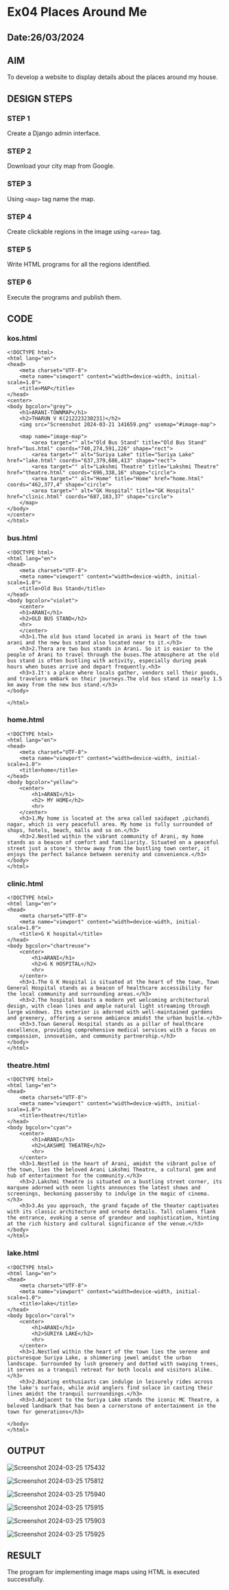 # Ex04 Places Around Me
## Date:26/03/2024 

## AIM
To develop a website to display details about the places around my house.

## DESIGN STEPS

### STEP 1
Create a Django admin interface.

### STEP 2
Download your city map from Google.

### STEP 3
Using ```<map>``` tag name the map.

### STEP 4
Create clickable regions in the image using ```<area>``` tag.

### STEP 5
Write HTML programs for all the regions identified.

### STEP 6
Execute the programs and publish them.

## CODE
### kos.html
```
<!DOCTYPE html>
<html lang="en">
<head>
    <meta charset="UTF-8">
    <meta name="viewport" content="width=device-width, initial-scale=1.0">
    <title>MAP</title>
</head>
<center>
<body bgcolor="grey">
    <h1>ARANI-TOWNMAP</h1>
    <h2>THARUN V K(212223230231)</h2>
    <img src="Screenshot 2024-03-21 141659.png" usemap="#image-map">

    <map name="image-map">
        <area target="" alt="Old Bus Stand" title="Old Bus Stand" href="bus.html" coords="740,274,591,226" shape="rect">
        <area target="" alt="Suriya Lake" title="Suriya Lake" href="lake.html" coords="637,379,686,413" shape="rect">
        <area target="" alt="Lakshmi Theatre" title="Lakshmi Theatre" href="theatre.html" coords="696,338,16" shape="circle">
        <area target="" alt="Home" title="Home" href="home.html" coords="462,377,4" shape="circle">
        <area target="" alt="GK Hospital" title="GK Hospital" href="clinic.html" coords="687,183,37" shape="circle">
    </map>
</body>
</center>
</html>
```
### bus.html
```
<!DOCTYPE html>
<html lang="en">
<head>
    <meta charset="UTF-8">
    <meta name="viewport" content="width=device-width, initial-scale=1.0">
    <title>Old Bus Stand</title>
</head>
<body bgcolor="violet">
    <center>
    <h1>ARANI</h1>
    <h2>OLD BUS STAND</h2>
    <hr>
    </center>
    <h3>1.The old bus stand located in arani is heart of the town arani and the new bus stand also located near to it.</h3>
    <h3>2.Thera are two bus stands in Arani. So it is easier to the people of Arani to travel through the buses.The atmosphere at the old bus stand is often bustling with activity, especially during peak hours when buses arrive and depart frequently.<h3>
    <h3>3.It's a place where locals gather, vendors sell their goods, and travelers embark on their journeys.The old bus stand is nearly 1.5 km away from the new bus stand.</h3>
</body>

</html>
```
### home.html
```
<!DOCTYPE html>
<html lang="en">
<head>
    <meta charset="UTF-8">
    <meta name="viewport" content="width=device-width, initial-scale=1.0">
    <title>home</title>
</head>
<body bgcolor="yellow">
    <center>
        <h1>ARANI</h1>
        <h2> MY HOME</h2>
        <hr>
    </center>
    <h3>1.My home is located at the area called saidapet ,pichandi nagar, which is very peacefull area. My home is fully surrounded of shops, hotels, beach, malls and so on.</h3>
    <h3>2.Nestled within the vibrant community of Arani, my home stands as a beacon of comfort and familiarity. Situated on a peaceful street just a stone's throw away from the bustling town center, it enjoys the perfect balance between serenity and convenience.</h3>
</body>
</html>
```
### clinic.html
```
<!DOCTYPE html>
<html lang="en">
<head>
    <meta charset="UTF-8">
    <meta name="viewport" content="width=device-width, initial-scale=1.0">
    <title>G K hospital</title>
</head>
<body bgcolor="chartreuse">
    <center>
        <h1>ARANI</h1>
        <h2>G K HOSPITAL</h2>
        <hr>
    </center>
    <h3>1.The G K Hospital is situated at the heart of the town, Town General Hospital stands as a beacon of healthcare accessibility for the local community and surrounding areas.</h3>
    <h3>2.The hospital boasts a modern yet welcoming architectural design, with clean lines and ample natural light streaming through large windows. Its exterior is adorned with well-maintained gardens and greenery, offering a serene ambiance amidst the urban bustle.</h3>
    <h3>3.Town General Hospital stands as a pillar of healthcare excellence, providing comprehensive medical services with a focus on compassion, innovation, and community partnership.</h3>
</body>
</html>
```
### theatre.html
```
<!DOCTYPE html>
<html lang="en">
<head>
    <meta charset="UTF-8">
    <meta name="viewport" content="width=device-width, initial-scale=1.0">
    <title>theatre</title>
</head>
<body bgcolor="cyan">
    <center>
        <h1>ARANI</h1>
        <h2>LAKSHMI THEATRE</h2>
        <hr>
    </center>
    <h3>1.Nestled in the heart of Arani, amidst the vibrant pulse of the town, lies the beloved Arani Lakshmi Theatre, a cultural gem and hub of entertainment for the community.</h3>
    <h3>2.Lakshmi theatre is situated on a bustling street corner, its marquee adorned with neon lights announces the latest shows and screenings, beckoning passersby to indulge in the magic of cinema.</h3>
    <h3>3.As you approach, the grand façade of the theater captivates with its classic architecture and ornate details. Tall columns flank the entrance, evoking a sense of grandeur and sophistication, hinting at the rich history and cultural significance of the venue.</h3>
</body>
</html>
```
### lake.html
```
<!DOCTYPE html>
<html lang="en">
<head>
    <meta charset="UTF-8">
    <meta name="viewport" content="width=device-width, initial-scale=1.0">
    <title>lake</title>
</head>
<body bgcolor="coral">
    <center>
        <h1>ARANI</h1>
        <h2>SURIYA LAKE</h2>
        <hr>
    </center>
    <h3>1.Nestled within the heart of the town lies the serene and picturesque Suriya Lake, a shimmering jewel amidst the urban landscape. Surrounded by lush greenery and dotted with swaying trees, it serves as a tranquil retreat for both locals and visitors alike.</h3>
    <h3>2.Boating enthusiasts can indulge in leisurely rides across the lake's surface, while avid anglers find solace in casting their lines amidst the tranquil surroundings.</h3>
    <h3>3.Adjacent to the Suriya Lake stands the iconic MC Theatre, a beloved landmark that has been a cornerstone of entertainment in the town for generations</h3>

</body>
</html>
```
## OUTPUT
![Screenshot 2024-03-25 175432](https://github.com/tharunkumaran2006/NearMe/assets/151625188/4470c1d5-1077-449f-afab-a98800dd6252)

![Screenshot 2024-03-25 175812](https://github.com/tharunkumaran2006/NearMe/assets/151625188/2e7a70c8-5a0a-4e36-940a-6c19f36fcd33)

![Screenshot 2024-03-25 175940](https://github.com/tharunkumaran2006/NearMe/assets/151625188/9cba4d24-cb1e-4099-93bf-efac10b33fa7)

![Screenshot 2024-03-25 175915](https://github.com/tharunkumaran2006/NearMe/assets/151625188/983a6442-e92a-411f-a73f-9ea743422b5b)

![Screenshot 2024-03-25 175903](https://github.com/tharunkumaran2006/NearMe/assets/151625188/83aa2afa-fa69-4be6-8e38-1539fa5e5368)

![Screenshot 2024-03-25 175925](https://github.com/tharunkumaran2006/NearMe/assets/151625188/be81c074-4b54-44dc-a841-3054dc268893)



## RESULT
The program for implementing image maps using HTML is executed successfully.
